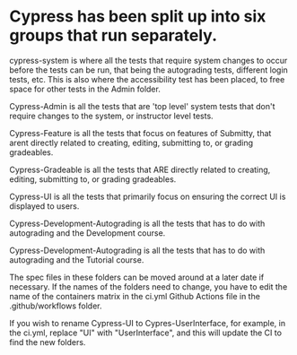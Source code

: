 # Cypress has been split up into six groups that run separately.

cypress-system is where all the tests that require system changes to occur before the tests can be run, that being the autograding tests, different login tests, etc.
This is also where the accessibility test has been placed, to free space for other tests in the Admin folder.

Cypress-Admin is all the tests that are 'top level' system tests that don't require changes to the system, or instructor level tests.

Cypress-Feature is all the tests that focus on features of Submitty, that arent directly related to creating, editing, submitting to, or grading gradeables. 

Cypress-Gradeable is all the tests that ARE directly related to creating, editing, submitting to, or grading gradeables. 

Cypress-UI is all the tests that primarily focus on ensuring the correct UI is displayed to users.

Cypress-Development-Autograding is all the tests that has to do with autograding and the Development course.

Cypress-Development-Autograding is all the tests that has to do with autograding and the Tutorial course.

The spec files in these folders can be moved around at a later date if necessary. If the names of the folders need to change, you have to edit the name of the containers matrix in the ci.yml Github Actions file in the .github/workflows folder. 

If you wish to rename Cypress-UI to Cypres-UserInterface, for example, in the ci.yml, replace "UI" with "UserInterface", and this will update the CI to find the new folders. 